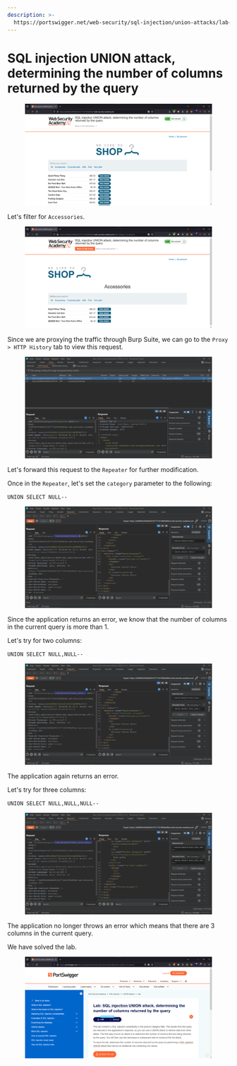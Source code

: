 ```yaml
---
description: >-
  https://portswigger.net/web-security/sql-injection/union-attacks/lab-determine-number-of-columns
---
```


# SQL injection UNION attack, determining the number of columns returned by the query

<figure><img src="../../../.gitbook/assets/1 (161).png" alt=""><figcaption></figcaption></figure>

Let's filter for `Accessories`.

<figure><img src="../../../.gitbook/assets/2 (143).png" alt=""><figcaption></figcaption></figure>

Since we are proxying the traffic through Burp Suite, we can go to the `Proxy > HTTP History` tab to view this request.

<figure><img src="../../../.gitbook/assets/3 (125).png" alt=""><figcaption></figcaption></figure>

Let's forward this request to the `Repeater` for further modification.

Once in the `Repeater`, let's set the `category` parameter to the following:

```
UNION SELECT NULL--
```

<figure><img src="../../../.gitbook/assets/4 (106).png" alt=""><figcaption></figcaption></figure>

Since the application returns an error, we know that the number of columns in the current query is more than 1.

Let's try for two columns:

```
UNION SELECT NULL,NULL--
```

<figure><img src="../../../.gitbook/assets/5 (89).png" alt=""><figcaption></figcaption></figure>

The application again returns an error.

Let's try for three columns:

```
UNION SELECT NULL,NULL,NULL--
```

<figure><img src="../../../.gitbook/assets/6 (75).png" alt=""><figcaption></figcaption></figure>

The application no longer throws an error which means that there are 3 columns in the current query.

We have solved the lab.

<figure><img src="../../../.gitbook/assets/7 (58).png" alt=""><figcaption></figcaption></figure>
